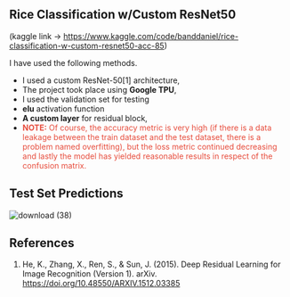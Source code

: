 ## Rice Classification w/Custom ResNet50

(kaggle link -> https://www.kaggle.com/code/banddaniel/rice-classification-w-custom-resnet50-acc-85)

I have used the following methods.

* I used a custom ResNet-50[1] architecture,
* The project took place using <b>Google TPU</b>,
* I used the validation set for testing
* <b>elu</b> activation function
* <b>A custom layer</b> for residual block,
* <span style="color:#e74c3c;"> <b>NOTE:</b> Of course, the accuracy metric is very high (if there is a data leakage between the train dataset and the test dataset, there is a problem named overfitting), but the loss metric continued decreasing and lastly the model has yielded reasonable results in respect of the confusion matrix. </span>


## Test Set Predictions
![download (38)](https://github.com/john-fante/my-deep-learning-projects/assets/50263592/23014808-f2da-4462-a58a-0bd36715d334)



## References
1. He, K., Zhang, X., Ren, S., & Sun, J. (2015). Deep Residual Learning for Image Recognition (Version 1). arXiv. https://doi.org/10.48550/ARXIV.1512.03385
